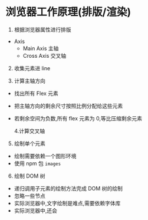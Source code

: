# 浏览器工作原理(排版/渲染)

1. 根据浏览器属性进行排版

- Axis
  - Main Axis 主轴
  - Cross Axis 交叉轴

2. 收集元素进 line

3. 计算主轴方向

- 找出所有 Flex 元素
- 把主轴方向的剩余尺寸按照比例分配给这些元素
- 若剩余空间为负数,所有 flex 元素为 0,等比压缩剩余元素

  4.计算交叉轴

5. 绘制单个元素

- 绘制需要依赖一个图形环境
- 使用 npm 包 `images`

6. 绘制 DOM 树

- 递归调用子元素的绘制方法完成 DOM 树的绘制
- 忽略一些节点
- 实际浏览器中,文字绘制是难点,需要依赖字体库
- 实际浏览器中,还会
